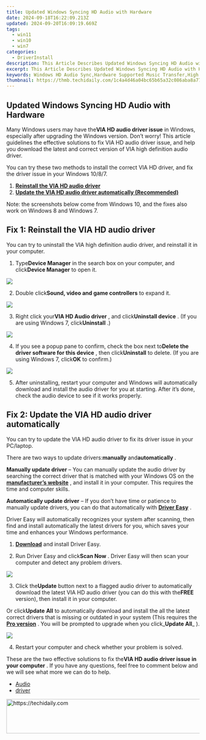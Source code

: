```yaml
---
title: Updated Windows Syncing HD Audio with Hardware
date: 2024-09-18T16:22:09.213Z
updated: 2024-09-20T16:09:19.669Z
tags:
  - win11
  - win10
  - win7
categories:
  - DriverInstall
description: This Article Describes Updated Windows Syncing HD Audio with Hardware
excerpt: This Article Describes Updated Windows Syncing HD Audio with Hardware
keywords: Windows HD Audio Sync,Hardware Supported Music Transfer,High Definition Audio Sync,Windows Music Synchronizer,Audio Device Compatibility Update,HD Audio Sync Technology,Windows Music Transfer Feature
thumbnail: https://thmb.techidaily.com/1c4a4d46a04bc65b65a32c086aba8a7780a0882996e03bd33c00c34f29d107d4.jpg
---
```


## Updated Windows Syncing HD Audio with Hardware

 Many Windows users may have the**VIA HD audio driver issue** in Windows, especially after upgrading the Windows version. Don’t worry! This article guidelines the effective solutions to fix VIA HD audio driver issue, and help you download the latest and correct version of VIA high definition audio driver.

 You can try these two methods to install the correct VIA HD driver, and fix the driver issue in your Windows 10/8/7.

1. [**Reinstall the VIA HD audio driver**](#Method1)
2. [**Update the VIA HD audio driver automatically (Recommended)**](#Method2)

 Note: the screenshots below come from Windows 10, and the fixes also work on Windows 8 and Windows 7.

##  Fix 1: Reinstall the VIA HD audio driver

 You can try to uninstall the VIA high definition audio driver, and reinstall it in your computer.

 1) Type**Device Manager** in the search box on your computer, and click**Device Manager** to open it.

![](https://images.drivereasy.com/wp-content/uploads/2018/03/img_5a97a56c24763.png)

 2) Double click**Sound, video and game controllers** to expand it.

![](https://images.drivereasy.com/wp-content/uploads/2018/03/img_5a97a5a189883.png)

 3) Right click your**VIA HD Audio driver** , and click**Uninstall device** . (If you are using Windows 7, click**Uninstall** .)

![](https://images.drivereasy.com/wp-content/uploads/2018/03/img_5a97a858e6ea2.png)

 4) If you see a popup pane to confirm, check the box next to**Delete the driver software for this device** , then click**Uninstall** to delete. (If you are using Windows 7, click**OK** to confirm.)

![](https://images.drivereasy.com/wp-content/uploads/2018/02/img_5a962ef431c66.png)

 5) After uninstalling, restart your computer and Windows will automatically download and install the audio driver for you at starting. After it’s done, check the audio device to see if it works properly.

##  Fix 2: Update the VIA HD audio driver automatically

 You can try to update the VIA HD audio driver to fix its driver issue in your PC/laptop.

 There are two ways to update drivers:**manually** and**automatically** .

**Manually update driver** – You can manually update the audio driver by searching the correct driver that is matched with your Windows OS on the **[manufacturer’s website](https://www.viatech.com/en/support/drivers/)**  , and install it in your computer. This requires the time and computer skills.

**Automatically update driver** – If you don’t have time or patience to manually update drivers, you can do that automatically with **[Driver Easy](https://tools.techidaily.com/drivereasy/download/)**  .

 Driver Easy will automatically recognizes your system after scanning, then find and install automatically the latest drivers for you, which saves your time and enhances your Windows performance.

 1) **[Download](https://tools.techidaily.com/drivereasy/download/)**  and install Driver Easy.

 2) Run Driver Easy and click**Scan Now** . Driver Easy will then scan your computer and detect any problem drivers.

![](https://images.drivereasy.com/wp-content/uploads/2017/12/img_5a2dec2431048.png)

 3) Click the**Update** button next to a flagged audio driver to automatically download the latest VIA HD audio driver (you can do this with the**FREE** version), then install it in your computer.

 Or click**Update** **All** to automatically download and install the all the latest correct drivers that is missing or outdated in your system (This requires the **[Pro version](https://tools.techidaily.com/drivereasy/download/)**  . You will be prompted to upgrade when you click_**Update All**_ ).

![](https://images.drivereasy.com/wp-content/uploads/2018/03/img_5a97a961c7174.jpg)

4) Restart your computer and check whether your problem is solved.

  These are the two effective solutions to fix the**VIA HD audio driver issue in your computer** . If you have any questions, feel free to comment below and we will see what more we can do to help.

* [Audio](https://store.drivereasy.com/order/cart.php?PRODS=4731822&QTY=1&AFFILIATE=108875)
* [driver](https://tools.techidaily.com/drivereasy/download/)

<ins class="adsbygoogle"
     style="display:block"
     data-ad-format="autorelaxed"
     data-ad-client="ca-pub-7571918770474297"
     data-ad-slot="1223367746"></ins>

<ins class="adsbygoogle"
     style="display:block"
     data-ad-client="ca-pub-7571918770474297"
     data-ad-slot="8358498916"
     data-ad-format="auto"
     data-full-width-responsive="true"></ins>



<!-- affiliate ads begin -->
<a href="https://appsumo.8odi.net/c/5597632/2105873/7443" target="_top" id="2105873">
  <img src="//a.impactradius-go.com/display-ad/7443-2105873" border="0" alt="https://techidaily.com" width="728" height="90"/>
</a>
<img height="0" width="0" src="https://appsumo.8odi.net/i/5597632/2105873/7443" style="position:absolute;visibility:hidden;" border="0" />
<!-- affiliate ads end -->

